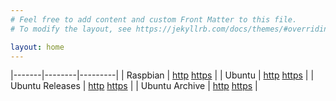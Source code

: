 ```yaml
---
# Feel free to add content and custom Front Matter to this file.
# To modify the layout, see https://jekyllrb.com/docs/themes/#overriding-theme-defaults

layout: home
---
```


|-------|--------|---------|
| Raspbian | [http](http://mirror.vntx.net/raspbian) [https](https://mirror.vntx.net/raspbian) |
| Ubuntu | [http](http://mirror.vntx.net/ubuntu) [https](https://mirror.vntx.net/ubuntu) |
| Ubuntu Releases | [http](http://mirror.vntx.net/ubuntureleases) [https](https://mirror.vntx.net/ubuntureleases) |
| Ubuntu Archive | [http](http://mirror.vntx.net/ubuntuarchive) [https](https://mirror.vntx.net/ubuntuarchive) |
